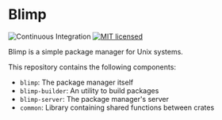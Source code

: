# Blimp

![Continuous Integration](https://github.com/llenotre/blimp/actions/workflows/testing.yml/badge.svg)
[![MIT licensed](https://img.shields.io/badge/license-MIT-blue.svg)](./LICENSE)

Blimp is a simple package manager for Unix systems.

This repository contains the following components:
- `blimp`: The package manager itself
- `blimp-builder`: An utility to build packages
- `blimp-server`: The package manager's server
- `common`: Library containing shared functions between crates
